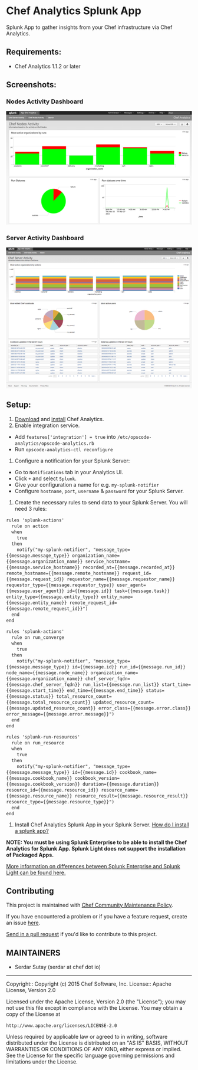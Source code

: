 # Chef Analytics Splunk App

Splunk App to gather insights from your Chef infrastructure via Chef Analytics.

## Requirements:

* Chef Analytics 1.1.2 or later

## Screenshots:

### Nodes Activity Dashboard
![Nodes Activity Dashboard](./appserver/static/nodes-graphs.png)

### Server Activity Dashboard
![Server Activity Dashboard](./appserver/static/server-activity.png)

## Setup:

1. [Download](https://downloads.chef.io/analytics/) and [install](https://docs.chef.io/install_analytics.html) Chef Analytics.
1. Enable integration service.
  * Add `features['integration'] = true` into `/etc/opscode-analytics/opscode-analytics.rb`
  * Run `opscode-analytics-ctl reconfigure`
1. Configure a notification for your Splunk Server:
  * Go to `Notifications` tab in your Analytics UI.
  * Click `+` and select `Splunk`.
  * Give your configuration a name for e.g. `my-splunk-notifier`
  * Configure `hostname`, `port`, `username` & `password` for your Splunk Server.
1. Create the necessary rules to send data to your Splunk Server. You will need 3 rules:
  ```
  rules 'splunk-actions'
    rule on action
    when
      true
    then
      notify("my-splunk-notifier", "message_type={{message.message_type}} organization_name={{message.organization_name}} service_hostname={{message.service_hostname}} recorded_at={{message.recorded_at}} remote_hostname={{message.remote_hostname}} request_id={{message.request_id}} requestor_name={{message.requestor_name}} requestor_type={{message.requestor_type}} user_agent={{message.user_agent}} id={{message.id}} task={{message.task}} entity_type={{message.entity_type}} entity_name={{message.entity_name}} remote_request_id={{message.remote_request_id}}")
    end
  end
  ```

  ```
  rules 'splunk-actions'
    rule on run_converge
    when
      true
    then
      notify("my-splunk-notifier", "message_type={{message.message_type}} id={{message.id}} run_id={{message.run_id}} node_name={{message.node_name}} organization_name={{message.organization_name}} chef_server_fqdn={{message.chef_server_fqdn}} run_list={{message.run_list}} start_time={{message.start_time}} end_time={{message.end_time}} status={{message.status}} total_resource_count={{message.total_resource_count}} updated_resource_count={{message.updated_resource_count}} error_class={{message.error.class}} error_message={{message.error.message}}")
    end
  end
  ```

  ```
  rules 'splunk-run-resources'
    rule on run_resource
    when
      true
    then
      notify("my-splunk-notifier", "message_type={{message.message_type}} id={{message.id}} cookbook_name={{message.cookbook_name}} cookbook_version={{message.cookbook_version}} duration={{message.duration}} resource_id={{message.resource_id}} resource_name={{message.resource_name}} resource_result={{message.resource_result}} resource_type={{message.resource_type}}")
    end
  end
  ```
1. Install Chef Analytics Splunk App in your Splunk Server. [How do I install a splunk app?](http://answers.splunk.com/answers/51894/how-to-install-a-splunk-app.html)

**NOTE: You must be using Splunk Enterprise to be able to install the Chef Analytics for Splunk App. Splunk Light does not support the installation of Packaged Apps.**

[More information on differences between Splunk Enterprise and Splunk Light can be found here.](http://www.splunk.com/en_us/products/splunk-light/splunk-light-vs-splunk-enterprise.html)

## Contributing

This project is maintained with [Chef Community Maintenance Policy](https://github.com/chef/chef-rfc/blob/master/rfc030-maintenance-policy.md).

If you have encountered a problem or if you have a feature request, create an issue [here](https://github.com/chef/analytics-splunk-app/issues/new).

[Send in a pull request](https://github.com/chef/analytics-splunk-app/pulls) if you'd like to contribute to this project.

## MAINTAINERS

* Serdar Sutay (serdar at chef dot io)

--------------------------------------------------------------------------------
Copyright:: Copyright (c) 2015 Chef Software, Inc.
License:: Apache License, Version 2.0

Licensed under the Apache License, Version 2.0 (the "License");
you may not use this file except in compliance with the License.
You may obtain a copy of the License at

    http://www.apache.org/licenses/LICENSE-2.0

Unless required by applicable law or agreed to in writing, software
distributed under the License is distributed on an "AS IS" BASIS,
WITHOUT WARRANTIES OR CONDITIONS OF ANY KIND, either express or implied.
See the License for the specific language governing permissions and
limitations under the License.

